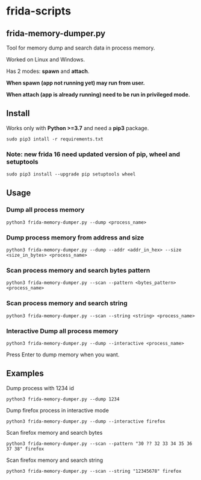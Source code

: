 # frida-scripts

## frida-memory-dumper.py

Tool for memory dump and search data in process memory.

Worked on Linux and Windows.

Has 2 modes: **spawn** and **attach**.

**When spawn (app not running yet) may run from user.**

**When attach (app is already running) need to be run in privileged mode.**

## Install

Works only with **Python >=3.7** and need a **pip3** package.

`sudo pip3 intall -r requirements.txt`

### Note: new frida 16 need updated version of pip, wheel and setuptools

`sudo pip3 install --upgrade pip setuptools wheel`

## Usage

### Dump all process memory

`python3 frida-memory-dumper.py --dump <process_name>`

### Dump process memory from address and size

`python3 frida-memory-dumper.py --dump --addr <addr_in_hex> --size <size_in_bytes> <process_name>`

### Scan process memory and search bytes pattern

`python3 frida-memory-dumper.py --scan --pattern <bytes_pattern> <process_name>`

### Scan process memory and search string

`python3 frida-memory-dumper.py --scan --string <string> <process_name>`

### Interactive Dump all process memory

`python3 frida-memory-dumper.py --dump --interactive <process_name>`

Press Enter to dump memory when you want.

## Examples

Dump process with 1234 id

`python3 frida-memory-dumper.py --dump 1234`

Dump firefox process in interactive mode

`python3 frida-memory-dumper.py --dump --interactive firefox`

Scan firefox memory and search bytes

`python3 frida-memory-dumper.py --scan --pattern "30 ?? 32 33 34 35 36 37 38" firefox`

Scan firefox memory and search string

`python3 frida-memory-dumper.py --scan --string "12345678" firefox`
